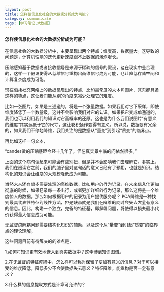 ```yaml
---
layout: post
title: 怎样使信息化社会的大数据分析成为可能？
category: communicate
tags: [学习笔记,大数据]
---
```


#### 怎样使信息化社会的大数据分析成为可能？


在信息社会的大数据分析中，主要呈现出两个特点：维度高，数据量大。这导致的问题是，计算机性能的迭代更新速度跟不上数据的爆炸增长。

压缩感知基于数据或者接收信号是来源于稀疏的信号的假设，这在现实中是合理的，这样一个假设使得从低维信号重构出高维信号成为可能，也让降低存储空间和计算复杂度成为可能。

现在包括社交网络上的数据呈现出的特点，比如最常见的文本和图片，其实都具备这样的特点，这让我们能从别的角度来减少处理它的难度。

比如一张图片，如果是三通道的，将是一个张量数据。如果我们对它下采样，即使维度降低了一个数量级，这并不会影响我们对它的认识。如果把它变成单通道的，我们也可以利用我们的知识对它高概率的还原。这也是为什么我们说图片“有意义的维度”其实远低于它的尺寸，这让卷积操作变得有意义。所以说，数据是有冗余的，如果我们不停地降维，我们关注的是数据从“量变”到引起“质变”的临界点。

再比如这样一句文本，

“candes做的压缩感距今经十几年了，但在真实景中临的问依然很多。”

上面的这个病句读起来可能会有些别扭，但是并不会影响我们去理解它。事实上，我们在阅读它之前，我们的脑子里对这句话的意义已经有了预期，也就是知识。结构化的知识会让维度的大规模降低成为可能。

当然未来还有很多需要处理的高维数据，比如用户的行为记录，在未来信息化更加彻底的时候，如果记录每一条出行，或者更加详细的行为记录，那么这将是一个维度惊人的数据。那么如何根据用户的记录为用户提供服务呢？
PCA降维是一种找到最具代表性特征的线性方法，但是缺点就是我们在降维的同时会失去大量有意义的信息。因此，构建一个独立，完备的特征基，即解耦问题，将使得以损失最小代价获得最大信息成为可能。

无监督的解耦问题需要结构化知识的辅助，以及这个从“量变”到引起“质变”的临界点的理论理解。

这些问题目前有待解决的的难点是，

1.如何将知识更有效地嵌入到真实数据中？这牵涉到知识图谱。

2.在无监督的特征解耦中，怎么样可以称为保留了更加有意义的信息？对于可以接受的维度降低，降低多少不会使数据失去意义？特征降维，能重构是否一定有意义？

3.什么样的信息提取方式是计算可允许的？

